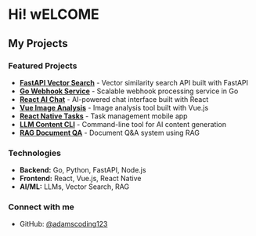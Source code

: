 # Hi! wELCOME

## My Projects

### Featured Projects

- **[FastAPI Vector Search](https://github.com/adamscoding123/fastapi-vector-search)** - Vector similarity search API built with FastAPI
- **[Go Webhook Service](https://github.com/adamscoding123/go-webhook-service)** - Scalable webhook processing service in Go
- **[React AI Chat](https://github.com/adamscoding123/react-ai-chat)** - AI-powered chat interface built with React
- **[Vue Image Analysis](https://github.com/adamscoding123/vue-image-analysis)** - Image analysis tool built with Vue.js
- **[React Native Tasks](https://github.com/adamscoding123/react-native-tasks)** - Task management mobile app
- **[LLM Content CLI](https://github.com/adamscoding123/llm-content-cli)** - Command-line tool for AI content generation
- **[RAG Document QA](https://github.com/adamscoding123/rag-document-qa)** - Document Q&A system using RAG

### Technologies
- **Backend:** Go, Python, FastAPI, Node.js
- **Frontend:** React, Vue.js, React Native
- **AI/ML:** LLMs, Vector Search, RAG

### Connect with me
- GitHub: [@adamscoding123](https://github.com/adamscoding123)
